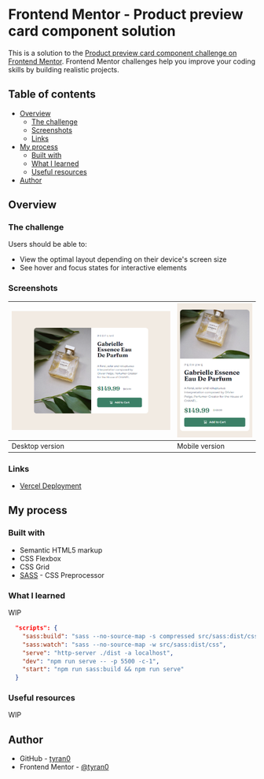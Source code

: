 # Frontend Mentor - Product preview card component solution

This is a solution to the [Product preview card component challenge on Frontend Mentor](https://www.frontendmentor.io/challenges/product-preview-card-component-GO7UmttRfa). Frontend Mentor challenges help you improve your coding skills by building realistic projects. 

## Table of contents

- [Overview](#overview)
  - [The challenge](#the-challenge)
  - [Screenshots](#screenshots)
  - [Links](#links)
- [My process](#my-process)
  - [Built with](#built-with)
  - [What I learned](#what-i-learned)
  - [Useful resources](#useful-resources)
- [Author](#author)

## Overview

### The challenge

Users should be able to:

- View the optimal layout depending on their device's screen size
- See hover and focus states for interactive elements

### Screenshots

| ![](./screenshots/desktop.png) | ![](./screenshots/mobile.png) |
|--------------------------------|-------------------------------|
| Desktop version                | Mobile version                |

### Links

- [Vercel Deployment](https://product-preview-card-component-tyran0.vercel.app/)

## My process

### Built with

- Semantic HTML5 markup
- CSS Flexbox
- CSS Grid
- [SASS](https://sass-lang.com/) - CSS Preprocessor

### What I learned

WIP

``` json
  "scripts": {
    "sass:build": "sass --no-source-map -s compressed src/sass:dist/css",
    "sass:watch": "sass --no-source-map -w src/sass:dist/css",
    "serve": "http-server ./dist -a localhost",
    "dev": "npm run serve -- -p 5500 -c-1",
    "start": "npm run sass:build && npm run serve"
  }
```

### Useful resources

WIP

## Author

- GitHub - [tyran0](https://github.com/tyran0)
- Frontend Mentor - [@tyran0](https://www.frontendmentor.io/profile/tyran0)
